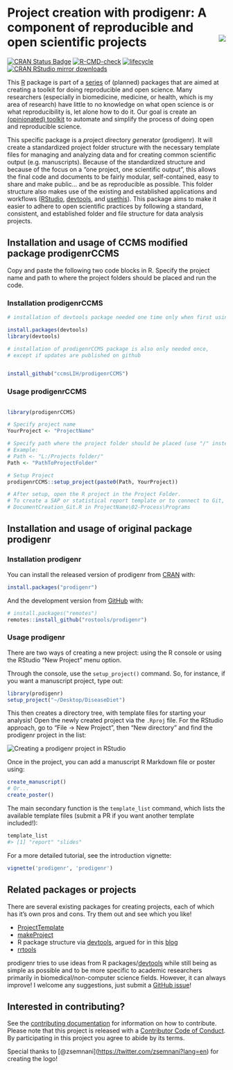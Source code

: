 
<!-- README.md is generated from README.Rmd. Please edit that file -->

# Project creation with prodigenr: A component of reproducible and open scientific projects <img src="man/figures/logo.png" align="right" />

<!-- badges: start -->

[![CRAN Status
Badge](http://www.r-pkg.org/badges/version/prodigenr)](https://cran.r-project.org/package=prodigenr)
[![R-CMD-check](https://github.com/rostools/prodigenr/workflows/R-CMD-check/badge.svg)](https://github.com/rostools/prodigenr/actions)
[![lifecycle](https://img.shields.io/badge/lifecycle-maturing-blue.svg)](https://lifecycle.r-lib.org/articles/stages.html)
[![CRAN RStudio mirror
downloads](http://cranlogs.r-pkg.org/badges/prodigenr)](https://www.r-pkg.org:443/pkg/prodigenr)
<!-- badges: end -->

This [R](https://cran.r-project.org) package is part of a
[series](https://github.com/rostools) of (planned) packages that are
aimed at creating a toolkit for doing reproducible and open science.
Many researchers (especially in biomedicine, medicine, or health, which
is my area of research) have little to no knowledge on what open science
is or what reproducibility is, let alone how to do it. Our goal is
create an [(opinionated) toolkit](https://rostools.gitlab.io/manifesto)
to automate and simplify the process of doing open and reproducible
science.

This specific package is a *pro*ject *di*rectory *gen*erato*r*
(prodigenr). It will create a standardized project folder structure with
the necessary template files for managing and analyzing data and for
creating common scientific output (e.g. manuscripts). Because of the
standardized structure and because of the focus on a “one project, one
scientific output”, this allows the final code and documents to be
fairly modular, self-contained, easy to share and make public… and be as
reproducible as possible. This folder structure also makes use of the
existing and established applications and workflows
([RStudio](https://www.rstudio.com/),
[devtools](https://CRAN.R-project.org/package=devtools), and
[usethis](https://CRAN.R-project.org/package=usethis)). This package
aims to make it easier to adhere to open scientific practices by
following a standard, consistent, and established folder and file
structure for data analysis projects.

## Installation and usage of CCMS modified package prodigenrCCMS

Copy and paste the following two code blocks in R. Specify the project
name and path to where the project folders should be placed and run the
code.

### Installation prodigenrCCMS

``` r
# installation of devtools package needed one time only when first using/running devtools:

install.packages(devtools)
library(devtools)

# installation of prodigenrCCMS package is also only needed once, 
# except if updates are published on github


install_github("ccmsLIH/prodigenrCCMS")
```

### Usage prodigenrCCMS

``` r

library(prodigenrCCMS)

# Specify project name
YourProject <- "ProjectName"

# Specify path where the project folder should be placed (use "/" instead of "\" in path)
# Example:
# Path <- "L:/Projects folder/"
Path <- "PathToProjectFolder"

# Setup Project
prodigenrCCMS::setup_project(paste0(Path, YourProject))

# After setup, open the R project in the Project Folder.
# To create a SAP or statistical report template or to connect to Git, run the R file
# DocumentCreation_Git.R in ProjectName\02-Process\Programs

```

## Installation and usage of original package prodigenr

### Installation prodigenr

You can install the released version of prodigenr from
[CRAN](https://cran.r-project.org) with:

``` r
install.packages("prodigenr")
```

And the development version from [GitHub](https://github.com/) with:

``` r
# install.packages("remotes")
remotes::install_github("rostools/prodigenr")
```

### Usage prodigenr

There are two ways of creating a new project: using the R console or
using the RStudio “New Project” menu option.

Through the console, use the `setup_project()` command. So, for
instance, if you want a manuscript project, type out:

``` r
library(prodigenr)
setup_project("~/Desktop/DiseaseDiet")
```

This then creates a directory tree, with template files for starting
your analysis! Open the newly created project via the `.Rproj` file. For
the RStudio approach, go to “File -> New Project”, then “New directory”
and find the prodigenr project in the list:

![Creating a prodigenr project in
RStudio](man/figures/rstudio-projects.gif)

Once in the project, you can add a manuscript R Markdown file or poster
using:

``` r
create_manuscript() 
# Or...
create_poster()
```

The main secondary function is the `template_list` command, which lists
the available template files (submit a PR if you want another template
included!):

``` r
template_list
#> [1] "report" "slides"
```

<!-- TODO: Add gif for using RStudio "new file" -->

For a more detailed tutorial, see the introduction vignette:

``` r
vignette('prodigenr', 'prodigenr')
```

## Related packages or projects

There are several existing packages for creating projects, each of which
has it’s own pros and cons. Try them out and see which you like!

-   [ProjectTemplate](http://projecttemplate.net/)
-   [makeProject](https://cran.r-project.org/package=makeProject)
-   R package structure via
    [devtools](https://CRAN.R-project.org/package=devtools), argued for
    in this
    [blog](https://rmflight.github.io/posts/2014/07/vignetteAnalysis.html)
-   [rrtools](https://github.com/benmarwick/rrtools)

prodigenr tries to use ideas from R
packages/[devtools](https://CRAN.R-project.org/package=devtools) while
still being as simple as possible and to be more specific to academic
researchers primarily in biomedical/non-computer science fields.
However, it can always improve! I welcome any suggestions, just submit a
[GitHub issue](https://github.com/rostools/prodigenr/issues)!

## Interested in contributing?

See the [contributing
documentation](https://rostools.github.io/prodigenr/CONTRIBUTING.html)
for information on how to contribute. Please note that this project is
released with a [Contributor Code of
Conduct](https://rostools.github.io/prodigenr/CODE_OF_CONDUCT.html). By
participating in this project you agree to abide by its terms.

Special thanks to \[@zsemnani\](<https://twitter.com/zsemnani?lang=en>)
for creating the logo!
